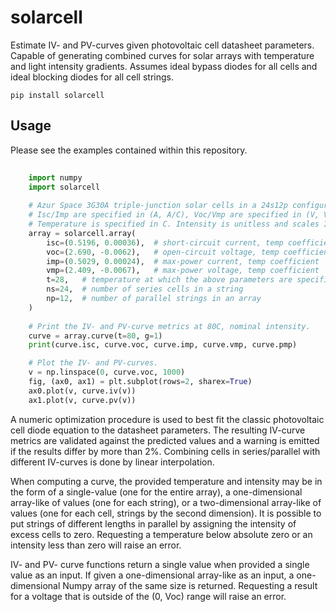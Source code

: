 # solarcell
Estimate IV- and PV-curves given photovoltaic cell datasheet parameters. Capable of generating combined curves for solar arrays with temperature and light intensity gradients. Assumes ideal bypass diodes for all cells and ideal blocking diodes for all cell strings.

`pip install solarcell`

## Usage

Please see the examples contained within this repository.

```python
	
	import numpy
	import solarcell
	
	# Azur Space 3G30A triple-junction solar cells in a 24s12p configuration.
	# Isc/Imp are specified in (A, A/C), Voc/Vmp are specified in (V, V/C).
	# Temperature is specified in C. Intensity is unitless and scales Isc/Imp.
	array = solarcell.array(
		isc=(0.5196, 0.00036),  # short-circuit current, temp coefficient
		voc=(2.690, -0.0062),   # open-circuit voltage, temp coefficient
		imp=(0.5029, 0.00024),  # max-power current, temp coefficient
		vmp=(2.409, -0.0067),   # max-power voltage, temp coefficient
		t=28,   # temperature at which the above parameters are specified
		ns=24,  # number of series cells in a string
		np=12,  # number of parallel strings in an array
	)
	
	# Print the IV- and PV-curve metrics at 80C, nominal intensity.
	curve = array.curve(t=80, g=1)
	print(curve.isc, curve.voc, curve.imp, curve.vmp, curve.pmp)

	# Plot the IV- and PV-curves.
	v = np.linspace(0, curve.voc, 1000)
	fig, (ax0, ax1) = plt.subplot(rows=2, sharex=True)
	ax0.plot(v, curve.iv(v))
	ax1.plot(v, curve.pv(v))

```

A numeric optimization procedure is used to best fit the classic photovoltaic cell diode equation to the datasheet parameters. The resulting IV-curve metrics are validated against the predicted values and a warning is emitted if the results differ by more than 2%. Combining cells in series/parallel with different IV-curves is done by linear interpolation.

When computing a curve, the provided temperature and intensity may be in the form of a single-value (one for the entire array), a one-dimensional array-like of values (one for each string), or a two-dimensional array-like of values (one for each cell, strings by the second dimension). It is possible to put strings of different lengths in parallel by assigning the intensity of excess cells to zero. Requesting a temperature below absolute zero or an intensity less than zero will raise an error.

IV- and PV- curve functions return a single value when provided a single value as an input. If given a one-dimensional array-like as an input, a one-dimensional Numpy array of the same size is returned. Requesting a result for a voltage that is outside of the (0, Voc) range will raise an error.